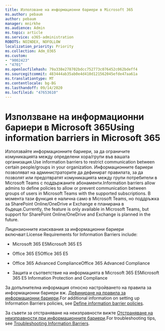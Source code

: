 ```yaml
---
title: Използване на информационни бариери в Microsoft 365
ms.author: pebaum
author: pebaum
manager: mnirkhe
ms.audience: Admin
ms.topic: article
ms.service: o365-administration
ROBOTS: NOINDEX, NOFOLLOW
localization_priority: Priority
ms.collection: Adm_O365
ms.custom:
- "9002423"
- "4701"
ms.openlocfilehash: 79a338e278702bdcc752773c076452c062bdeff4
ms.sourcegitcommit: 483444ab35ab0e4d410d121562045efde47aa61a
ms.translationtype: MT
ms.contentlocale: bg-BG
ms.lasthandoff: 09/14/2020
ms.locfileid: "47653610"
---
```

# <a name="using-information-barriers-in-microsoft-365"></a><span data-ttu-id="f0543-102">Използване на информационни бариери в Microsoft 365</span><span class="sxs-lookup"><span data-stu-id="f0543-102">Using information barriers in Microsoft 365</span></span>

<span data-ttu-id="f0543-103">Използвайте информационните бариери, за да ограничите комуникацията между определени хора/групи във вашата организация.</span><span class="sxs-lookup"><span data-stu-id="f0543-103">Use information barriers to restrict communication between certain people/groups in your organization.</span></span> <span data-ttu-id="f0543-104">Информационните бариери позволяват на администраторите да дефинират правилата, за да позволят или предотвратят комуникацията между групи потребители в Microsoft Teams с поддържаните абонаменти.</span><span class="sxs-lookup"><span data-stu-id="f0543-104">Information barriers allow admins to define policies to allow or prevent communication between groups of users in Microsoft Teams with the supported subscriptions.</span></span>  <span data-ttu-id="f0543-105">В момента тази функция е налична само в Microsoft Teams, но поддръжка за SharePoint Online/OneDrive и Exchange е планирана в бъдеще.</span><span class="sxs-lookup"><span data-stu-id="f0543-105">Currently, the feature is only available in Microsoft Teams, but support for SharePoint Online/OneDrive and Exchange is planned in the future.</span></span>

<span data-ttu-id="f0543-106">Лицензионните изисквания за информационни бариери включват:</span><span class="sxs-lookup"><span data-stu-id="f0543-106">License Requirements for Information Barriers include:</span></span>

- <span data-ttu-id="f0543-107">Microsoft 365 E5</span><span class="sxs-lookup"><span data-stu-id="f0543-107">Microsoft 365 E5</span></span>

- <span data-ttu-id="f0543-108">Office 365 E5</span><span class="sxs-lookup"><span data-stu-id="f0543-108">Office 365 E5</span></span>

- <span data-ttu-id="f0543-109">Office 365 Advanced Compliance</span><span class="sxs-lookup"><span data-stu-id="f0543-109">Office 365 Advanced Compliance</span></span>

- <span data-ttu-id="f0543-110">Защита и съответствие на информацията в Microsoft 365 E5</span><span class="sxs-lookup"><span data-stu-id="f0543-110">Microsoft 365 E5 Information Protection and Compliance</span></span>

<span data-ttu-id="f0543-111">За допълнителна информация относно настройването на правила за информационни бариери вж. [Дефиниране на правила за информационни бариери](https://docs.microsoft.com/microsoft-365/compliance/information-barriers-policies).</span><span class="sxs-lookup"><span data-stu-id="f0543-111">For additional information on setting up Information Barriers policies, see [Define information barrier policies](https://docs.microsoft.com/microsoft-365/compliance/information-barriers-policies).</span></span>

<span data-ttu-id="f0543-112">За съвети за отстраняване на неизправности вижте [Отстраняване на неизправности при информационните бариери](https://docs.microsoft.com/microsoft-365/compliance/information-barriers-troubleshooting).</span><span class="sxs-lookup"><span data-stu-id="f0543-112">For troubleshooting tips, see [Troubleshooting Information Barriers](https://docs.microsoft.com/microsoft-365/compliance/information-barriers-troubleshooting).</span></span>
